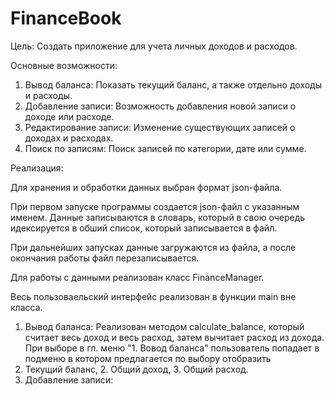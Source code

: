 # FinanceBook
Цель: Создать приложение для учета личных доходов и расходов.

Основные возможности:
1. Вывод баланса: Показать текущий баланс, а также отдельно доходы и расходы.
2. Добавление записи: Возможность добавления новой записи о доходе или расходе.
3. Редактирование записи: Изменение существующих записей о доходах и расходах.
4. Поиск по записям: Поиск записей по категории, дате или сумме.

Реализация:

Для хранения и обработки данных выбран формат json-файла.

При первом запуске программы создается json-файл с указанным именем. Данные записываются в словарь, который в свою очередь идексируется в обший список, который записывается в файл.

При дальнейших запусках данные загружаются из файла, а после окончания работы файл перезаписывается.

Для работы с данными реализован класс FinanceManager.

Весь пользоваельский интерфейс реализован в функции main вне класса.

1. Вывод баланса:
Реализован методом calculate_balance, который считает весь доход и весь расход, затем вычитает расход из дохода.
При выборе в гл. меню "1. Вовод баланса" пользователь попадает в подменю в котором предлагается по выбору отобразить
1. Текущий баланс, 2. Общий доход, 3. Общий расход.
2. Добавление записи:

